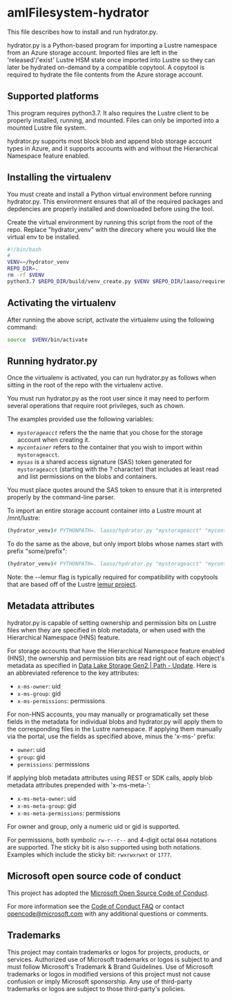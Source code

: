 # amlFilesystem-hydrator

This file describes how to install and run hydrator.py.

hydrator.py is a Python-based program for importing a Lustre
namespace from an Azure storage account.  Imported files are
left in the 'released'/'exist' Lustre HSM state once imported into
Lustre so they can later be hydrated on-demand by a compatible
copytool.  A copytool is required to hydrate the file contents
from the Azure storage account.

## Supported platforms

This program requires python3.7.  It also requires the Lustre
client to be properly installed, running, and mounted.
Files can only be imported into a mounted Lustre file system.

hydrator.py supports most block blob and append blob storage
account types in Azure, and it supports accounts with and
without the Hierarchical Namespace feature enabled.

## Installing the virtualenv

You must create and install a Python virtual environment
before running hydrator.py.  This environment ensures that
all of the required packages and depdencies are properly
installed and downloaded before using the tool.

Create the virtual environment by running this script
from the root of the repo.  Replace "hydrator_venv" with
the direcory where you would like the virtual env to be installed.

```bash
#!/bin/bash
#
VENV=~/hydrator_venv
REPO_DIR=.
rm -rf $VENV
python3.7 $REPO_DIR/build/venv_create.py $VENV $REPO_DIR/laaso/requirements.txt
```

## Activating the virtualenv

After running the above script, activate the virtualenv using
the following command:

```bash
source  $VENV/bin/activate
```

## Running hydrator.py

Once the virtualenv is activated, you can run hydrator.py
as follows when sitting in the root of the repo with the virtualenv
active.

You must run hydrator.py as the root user since it may need to perform
several operations that require root privileges, such as chown.

The examples provided use the following variables:
* *``mystorageacct``*  refers the the name that you chose for
the storage account when creating it.
* *``mycontainer``* refers to the container that you wish to import within
``mystorageacct``.
* *``mysas``* is a shared access signature (SAS) token generated for
``mystorageacct`` (starting with the ? character) that includes at least
read and list permissions on the blobs and containers.

You must place quotes around the SAS token to ensure that it is
interpreted properly by the command-line parser.

To import an entire storage account container into a Lustre mount at /mnt/lustre:
```bash
(hydrator_venv)# PYTHONPATH=. laaso/hydrator.py "mystorageacct" "mycontainer" "mysas" -a /mnt/lustre --lemur
```

To do the same as the above, but only import blobs whose names start with 
prefix "some/prefix":
```bash
(hydrator_venv)# PYTHONPATH=. laaso/hydrator.py "mystorageacct" "mycontainer" "mysas" -a /mnt/lustre -p "some/prefix" --lemur
```

Note: the --lemur flag is typically required for compatibility with copytools
that are based off of the Lustre [lemur project](https://github.com/edwardsp/lemur).

## Metadata attributes

hydrator.py is capable of setting ownership and permission bits on Lustre
files when they are specified in blob metadata, or when used with the
Hierarchical Namespace (HNS) feature.

For storage accounts that have the Hierarchical Namespace feature enabled (HNS),
the ownership and permission bits are read right out of each object's metadata as
specified in [Data Lake Storage Gen2 | Path - Update](https://docs.microsoft.com/en-us/rest/api/storageservices/datalakestoragegen2/path/update).  Here is an abbreviated reference to the key attributes:
* ``x-ms-owner``: uid
* ``x-ms-group``: gid
* ``x-ms-permissions``: permissions

For non-HNS accounts, you may manually or programatically set these fields in
the metadata for individual blobs and hydrator.py will apply them to the
corresponding files in the Lustre namespace.  If applying them manually via the portal,
use the fields as specified above, minus the 'x-ms-' prefix:
* ``owner``: uid
* ``group``: gid
* ``permissions``: permissions

If applying blob metadata attributes using REST or SDK calls, apply blob
metadata attributes prepended with 'x-ms-meta-': 
* ``x-ms-meta-owner``: uid
* ``x-ms-meta-group``: gid
* ``x-ms-meta-permissions``: permissions

For owner and group, only a numeric uid or gid is supported.

For permissions, both symbolic ``rw-r--r--`` and 4-digit octal ``0644`` notations
are supported.  The sticky bit is also supported using both notations.
Examples which include the sticky bit: ``rwxrwxrwxt`` or ``1777``.

## Microsoft open source code of conduct

This project has adopted the [Microsoft Open Source Code of
Conduct](https://opensource.microsoft.com/codeofconduct/).

For more information see the [Code of Conduct
FAQ](https://opensource.microsoft.com/codeofconduct/faq/) or contact
[opencode@microsoft.com](mailto:opencode@microsoft.com) with any additional
questions or comments.

## Trademarks

This project may contain trademarks or logos for projects, products, or services.
Authorized use of Microsoft trademarks or logos is subject to and must follow
Microsoft's Trademark & Brand Guidelines. Use of Microsoft trademarks or logos
in modified versions of this project must not cause confusion or imply Microsoft
sponsorship. Any use of third-party trademarks or logos are subject to those
third-party's policies.
